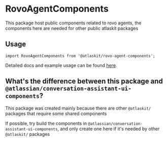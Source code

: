 # RovoAgentComponents

This package host public components related to rovo agents, the components here are needed for other public atlaskit packages

## Usage

`import RovoAgentComponents from '@atlaskit/rovo-agent-components';`

Detailed docs and example usage can be found [here](https://atlaskit.atlassian.com/packages/ai-mate/rovo-agent-components).

## What's the difference between this package and `@atlassian/conversation-assistant-ui-components`?

This package was created mainly because there are other `@atlaskit/` packages that require some shared components

If possible, try build the components in `@atlassian/conversation-assistant-ui-components`, and only create one here if it's needed by other `@atlaskit/` packages

